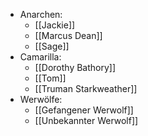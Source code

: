 - Anarchen:
	- [[Jackie]]
	- [[Marcus Dean]]
	- [[Sage]]
- Camarilla:
	- [[Dorothy Bathory]]
	- [[Tom]]
	- [[Truman Starkweather]]
- Werwölfe:
	- [[Gefangener Werwolf]]
	- [[Unbekannter Werwolf]]